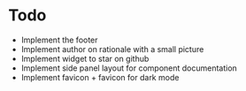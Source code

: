 # Todo

* Implement the footer
* Implement author on rationale with a small picture
* Implement widget to star on github
* Implement side panel layout for component documentation
* Implement favicon + favicon for dark mode